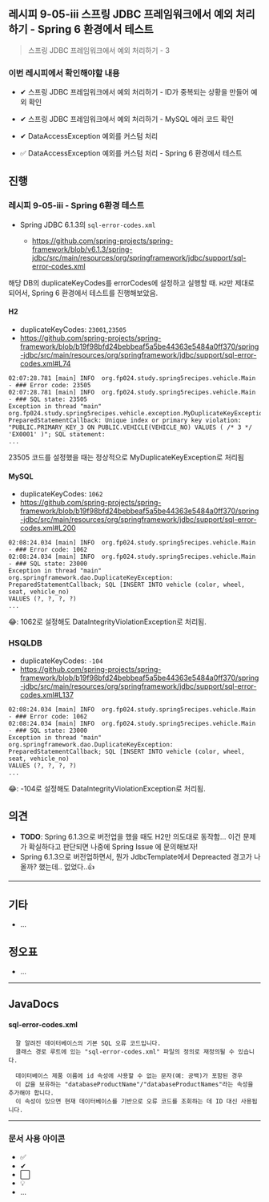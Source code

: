## 레시피 9-05-iii 스프링  JDBC 프레임워크에서 예외 처리하기 - Spring 6 환경에서 테스트

>  스프링  JDBC 프레임워크에서 예외 처리하기 - 3
>

### 이번 레시피에서 확인해야할  내용

* ✔ 스프링  JDBC 프레임워크에서 예외 처리하기 - ID가 중복되는 상황을 만들어 예외 확인

* ✔ 스프링  JDBC 프레임워크에서 예외 처리하기 - MySQL 에러 코드 확인

* ✔ DataAccessException 예외를 커스텀 처리

* ✅ DataAccessException 예외를 커스텀 처리 - Spring 6 환경에서 테스트

  




## 진행

### 레시피 9-05-iii - Spring 6환경 테스트

* Spring JDBC 6.1.3의 `sql-error-codes.xml` 

  * https://github.com/spring-projects/spring-framework/blob/v6.1.3/spring-jdbc/src/main/resources/org/springframework/jdbc/support/sql-error-codes.xml
  
  
  

해당 DB의 duplicateKeyCodes를 errorCodes에 설정하고 실행할 때. `H2`만 제대로 되어서, Spring 6 환경에서 테스트를 진행해보았음.



#### H2 

* duplicateKeyCodes: `23001`,`23505`
* https://github.com/spring-projects/spring-framework/blob/b19f98bfd24bebbeaf5a5be44363e5484a0ff370/spring-jdbc/src/main/resources/org/springframework/jdbc/support/sql-error-codes.xml#L74

```
02:07:28.781 [main] INFO  org.fp024.study.spring5recipes.vehicle.Main - ### Error code: 23505
02:07:28.781 [main] INFO  org.fp024.study.spring5recipes.vehicle.Main - ### SQL state: 23505
Exception in thread "main" org.fp024.study.spring5recipes.vehicle.exception.MyDuplicateKeyException: PreparedStatementCallback: Unique index or primary key violation: "PUBLIC.PRIMARY_KEY_3 ON PUBLIC.VEHICLE(VEHICLE_NO) VALUES ( /* 3 */ 'EX0001' )"; SQL statement:
...
```

23505 코드를 설정했을 때는 정상적으로 MyDuplicateKeyException로 처리됨



#### MySQL 

* duplicateKeyCodes: `1062`
* https://github.com/spring-projects/spring-framework/blob/b19f98bfd24bebbeaf5a5be44363e5484a0ff370/spring-jdbc/src/main/resources/org/springframework/jdbc/support/sql-error-codes.xml#L200

```
02:08:24.034 [main] INFO  org.fp024.study.spring5recipes.vehicle.Main - ### Error code: 1062
02:08:24.034 [main] INFO  org.fp024.study.spring5recipes.vehicle.Main - ### SQL state: 23000
Exception in thread "main" org.springframework.dao.DuplicateKeyException: PreparedStatementCallback; SQL [INSERT INTO vehicle (color, wheel, seat, vehicle_no)
VALUES (?, ?, ?, ?)
...
```

😂: 1062로 설정해도 DataIntegrityViolationException로 처리됨.



### HSQLDB

* duplicateKeyCodes: `-104`
* https://github.com/spring-projects/spring-framework/blob/b19f98bfd24bebbeaf5a5be44363e5484a0ff370/spring-jdbc/src/main/resources/org/springframework/jdbc/support/sql-error-codes.xml#L137

```
02:08:24.034 [main] INFO  org.fp024.study.spring5recipes.vehicle.Main - ### Error code: 1062
02:08:24.034 [main] INFO  org.fp024.study.spring5recipes.vehicle.Main - ### SQL state: 23000
Exception in thread "main" org.springframework.dao.DuplicateKeyException: PreparedStatementCallback; SQL [INSERT INTO vehicle (color, wheel, seat, vehicle_no)
VALUES (?, ?, ?, ?)
...
```

😂: -104로 설정해도 DataIntegrityViolationException로 처리됨.






## 의견

* **TODO**: Spring 6.1.3으로 버전업을 했을 때도 H2만 의도대로 동작함... 이건 문제가 확실하다고 판단되면 나중에 Spring Issue 에 문의해보자!
* Spring 6.1.3으로 버전업하면서, 뭔가 JdbcTemplate에서 Depreacted 경고가 나올까? 했는데.. 없었다..👍



---

## 기타

* ...




## 정오표

* ...
  


---

## JavaDocs

#### sql-error-codes.xml

```
  잘 알려진 데이터베이스의 기본 SQL 오류 코드입니다.
  클래스 경로 루트에 있는 "sql-error-codes.xml" 파일의 정의로 재정의될 수 있습니다.

  데이터베이스 제품 이름에 id 속성에 사용할 수 없는 문자(예: 공백)가 포함된 경우
  이 값을 보유하는 "databaseProductName"/"databaseProductNames"라는 속성을 추가해야 합니다.
  이 속성이 있으면 현재 데이터베이스를 기반으로 오류 코드를 조회하는 데 ID 대신 사용됩니다.
```





---

### 문서 사용 아이콘

* ✅
* ✔
* ⬜
* 💡
* ...

